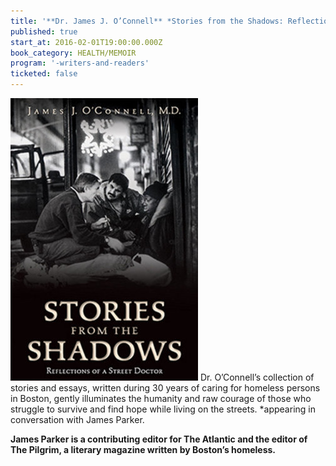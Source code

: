 ```yaml
---
title: '**Dr. James J. O’Connell** *Stories from the Shadows: Reflections of a Street Doctor*'
published: true
start_at: 2016-02-01T19:00:00.000Z
book_category: HEALTH/MEMOIR
program: '-writers-and-readers'
ticketed: false
---
```


![](/uploads/versions/cover-stories-from-the-shadows---x0-0-300-452-300-452x---.jpg) Dr. O’Connell’s collection of stories and essays, written during 30 years of caring for homeless persons in Boston, gently illuminates the humanity and raw courage of those who struggle to survive and find hope while living on the streets. \*appearing in conversation with James Parker.

**James Parker is a contributing editor for The Atlantic and the editor of The Pilgrim, a literary magazine written by Boston’s homeless.**